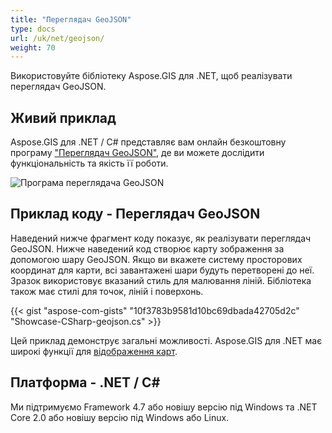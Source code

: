 ```yaml
---
title: "Переглядач GeoJSON"
type: docs
url: /uk/net/geojson/
weight: 70
---
```


Використовуйте бібліотеку Aspose.GIS для .NET, щоб реалізувати переглядач GeoJSON.

## **Живий приклад**

Aspose.GIS для .NET / C# представляє вам онлайн безкоштовну програму ["Переглядач GeoJSON"](https://products.aspose.app/gis/viewer/geojson), де ви можете дослідити функціональність та якість її роботи.

![Програма переглядача GeoJSON](viewer.png)

## **Приклад коду - Переглядач GeoJSON**

Наведений нижче фрагмент коду показує, як реалізувати переглядач GeoJSON. Нижче наведений код створює карту зображення за допомогою шару GeoJSON. Якщо ви вкажете систему просторових координат для карти, всі завантажені шари будуть перетворені до неї.
Зразок використовує вказаний стиль для малювання ліній. Бібліотека також має стилі для точок, ліній і поверхонь.

{{< gist "aspose-com-gists" "10f3783b9581d10bc69dbada42705d2c" "Showcase-CSharp-geojson.cs" >}}

Цей приклад демонструє загальні можливості. Aspose.GIS для .NET має широкі функції для [відображення карт](https://docs.aspose.com/gis/net/map-rendering/).

## **Платформа - .NET / C#**

Ми підтримуємо Framework 4.7 або новішу версію під Windows та .NET Core 2.0 або новішу версію під Windows або Linux.
